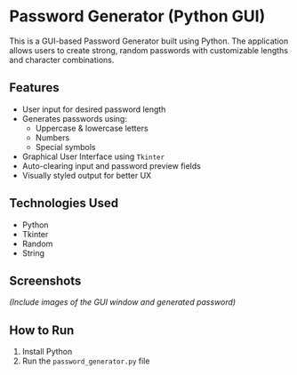 # Password Generator (Python GUI)

This is a GUI-based Password Generator built using Python. The application allows users to create strong, random passwords with customizable lengths and character combinations.

## Features
- User input for desired password length
- Generates passwords using:
  - Uppercase & lowercase letters
  - Numbers
  - Special symbols
- Graphical User Interface using `Tkinter`
- Auto-clearing input and password preview fields
- Visually styled output for better UX

## Technologies Used
- Python
- Tkinter
- Random
- String

## Screenshots
*(Include images of the GUI window and generated password)*

## How to Run
1. Install Python
2. Run the `password_generator.py` file
